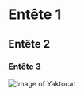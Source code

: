 # Entête 1

## Entête 2

### Entête 3

![Image of Yaktocat](https://octodex.github.com/images/yaktocat.png)
